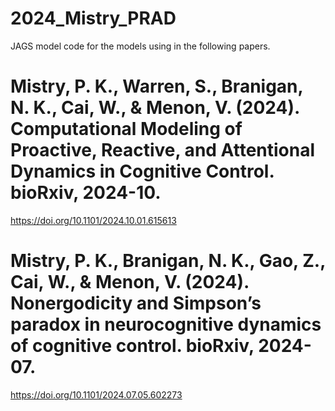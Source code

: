 # 2024_Mistry_PRAD

JAGS model code for the models using in the following papers.

# Mistry, P. K., Warren, S., Branigan, N. K., Cai, W., & Menon, V. (2024). Computational Modeling of Proactive, Reactive, and Attentional Dynamics in Cognitive Control. bioRxiv, 2024-10.

https://doi.org/10.1101/2024.10.01.615613

# Mistry, P. K., Branigan, N. K., Gao, Z., Cai, W., & Menon, V. (2024). Nonergodicity and Simpson’s paradox in neurocognitive dynamics of cognitive control. bioRxiv, 2024-07.

https://doi.org/10.1101/2024.07.05.602273


 
